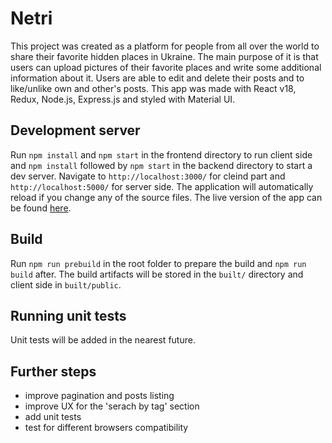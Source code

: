 # Netri

This project was created as a platform for people from all over the world to share their favorite hidden places in Ukraine. 
The main purpose of it is that users can upload pictures of their favorite places and write some additional information about it. 
Users are able to edit and delete their posts and to like/unlike own and other's posts. 
This app was made with React v18, Redux, Node.js, Express.js and styled with Material UI.


## Development server

Run `npm install` and `npm start` in the frontend directory to run client side and `npm install` followed by `npm start` in the backend directory to start a dev server. Navigate to `http://localhost:3000/` for cleind part and `http://localhost:5000/` for server side. The application will automatically reload if you change any of the source files. The live version of the app can be found <a href="https://netri-ua.herokuapp.com" target="_blank">here</a>.

## Build

Run `npm run prebuild` in the root folder to prepare the build and `npm run build` after. The build artifacts will be stored in the `built/` directory and client side in `built/public`.

## Running unit tests

Unit tests will be added in the nearest future.

## Further steps

- improve pagination and posts listing
- improve UX for the 'serach by tag' section
- add unit tests
- test for different browsers compatibility
